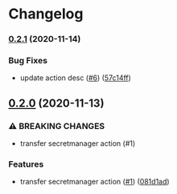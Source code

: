 # Changelog

### [0.2.1](https://www.github.com/google-github-actions/get-secretmanager-secrets/compare/v0.2.0...v0.2.1) (2020-11-14)


### Bug Fixes

* update action desc ([#6](https://www.github.com/google-github-actions/get-secretmanager-secrets/issues/6)) ([57c14ff](https://www.github.com/google-github-actions/get-secretmanager-secrets/commit/57c14fff8763c66b8704d8035add5d46e3087e02))

## [0.2.0](https://www.github.com/google-github-actions/get-secretmanager-secrets/compare/v0.1.0...v0.2.0) (2020-11-13)


### ⚠ BREAKING CHANGES

* transfer secretmanager action (#1)

### Features

* transfer secretmanager action ([#1](https://www.github.com/google-github-actions/get-secretmanager-secrets/issues/1)) ([081d1ad](https://www.github.com/google-github-actions/get-secretmanager-secrets/commit/081d1add35abdb1374fbcb92291f0c2c875f0720))
